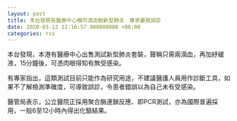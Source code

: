 ```yaml
---
layout: post
title: 本台發現有醫療中心稱可滴血驗新型肺炎　專家憂致誤診
date: 2020-03-12 12:16:57.000000000 +08:00
categories: rss
---
```


本台發現，本港有醫療中心出售測試新型肺炎套裝，聲稱只需兩滴血，再加紓緩液，15分鐘後，可憑肉眼得知有無受感染。

有專家指出，這類測試目前只能作為研究用途，不建議醫護人員用作診斷工具，如果不了解檢測準確度，可導致誤診，令患者錯誤以為自己未有受感染。

醫管局表示，公立醫院正採用聚合酶連鎖反應、即PCR測試，亦為國際普遍採用，一般6至12小時內得出化驗結果。
